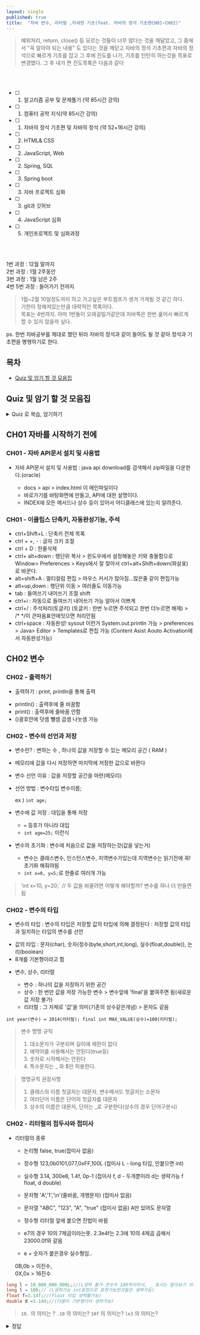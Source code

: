 ```yaml
---
layout: single
published: true
title:  "자바 변수, 리터럴 ,자세한 기초(feat. 자바의 정석 기초편CH01~CH02)"
---
```



> 예외처리, return, close() 등 모르는 것들이 너무 많다는 것을 깨달았고,
> 그 중에서 "꼭 알아야 되는 내용" 도 있다는 것을 깨닫고 자바의 정석 기초편과 자바의 정석으로 빠르게 기초를 잡고
> 그 후에 진도를 나가, 기초를 탄탄히 하는것을 목표로 변경했다.
> 그 후 내가 짠 진도목록은 다음과 같다

<br>

<br>

- [ ] 1. 알고리즘 공부 및 문제풀기 (약 85시간 강의)
- [ ] 1. 컴퓨터 공학 지식(약 85시간 강의)
- [ ] 1. 자바의 정석 기초편 및 자바의 정석 (약 52+16시간 강의)
- [ ] 2. HTML& CSS
- [ ] 2. JavaScript, Web
- [ ] 2. Spring, SQL
- [ ] 3. Spring boot
- [ ] 3. 자바 프로젝트 심화
- [ ] 3. git과 깃허브
- [ ] 4. JavaScript 심화
- [ ] 5. 개인프로젝트 및 심화과정

<br>

<br>

1번 과정 : 12월 말까지  
2번 과정 : 1월 2주동안  
3번 과정 : 1월 남은 2주  
4번 5번 과정 : 들어가기 전까지  

> 1월~2월 10일정도까지 하고 가고싶은 부트캠프가 생겨 가게될 것 같긴 하다.  
> 기한이 정해져있는만큼 대략적인 목록이다.  
> 목표는 4번까지. 아마 1번들이 오래걸릴거같은데 자바쪽은 한번 훑어서 빠르게 할 수 있지 않을까 싶다.

ps. 한번 자바공부를 제대로 했던 뒤라 자바의 정석과 같이 들어도 될 것 같아 정석과 기초편을 병행하기로 한다.


## 목차

- [Quiz 및 암기 할 것 모음집](#quiz-및-암기-할-것-모음집)

 
  

## Quiz 및 암기 할 것 모음집


<details>
  <summary>
    Quiz 로 복습, 암기하기
  </summary>
<div markdown="1">

  <br>

1. 정수 앞의 0b 의미는?
2. 정수 앞의 0x의 의미는?
3. `10.` 의 의미는 ?
4. `.10` 의 의미는?
5. `10f` 의 의미는?
6. `le3` 의 의미는?
7. 변수를 명명할때 쓸수있는 특수문자는?
8. 문자 '\n'의 의미는?

  <br>



<details>
  <summary>
    답안지
  </summary>

<div markdown="1">
  <br>

1. 이진수
2. 16진수
3. 10.0
4. 0.10
5. 10.0
6. 1000.0
7. _  $
8. 줄바꿈


</div>
</details>



</div>
</details>


## CH01 자바를 시작하기 전에


### CH01 - 자바 API문서 설치 및 사용법

* 자바 API문서 설치 및 사용법
  : java api download를 검색해서 zip파일을 다운한다.(oracle)

  - docs > api > index.html 이 메인파일이다
  - 바로가기를 바탕화면에 만들고, API에 대한 설명이다.
  - INDEX에 모든 메서드나 상수 등이 있어서 어디클래스에 있는지 알려준다.


### CH01 - 이클립스 단축키, 자동완성기능, 주석

 
  - ctrl+Shift+L : 단축키 전체 목록
  - ctrl  + +, - : 글자 크키 조절
  - ctrl + D : 한줄삭제
  - ctrl+ alt+down : 행단위 복사 > 윈도우에서 설정해놓은 키와 충돌함으로 Window> Preferences > Keys에서 잘 찾아서 ctrl+alt+Shift+down(화살표) 로 바꾼다.
  - alt+shift+A : 멀티컬럼 편집 > 마우스 커서가 많아짐...많은줄 같이 편집가능
  - alt+up,down : 행단위 이동 > 여러줄도 이동가능
  - tab : 들여쓰기 내어쓰기 조절 shift
  - ctrl+i : 자동으로 들여쓰기 내어쓰기 가능 알아서 이쁘게
  - ctrl+/ : 주석처리(토글키) (토글키 : 한번 누르면 주석되고 한번 더누르면 해제) > /*  */이 큰따옴표안에잇으면 처리안됨
  - ctrl+space : 자동완성! sysout 이런거 System.out.println 가능 > preferences > Java> Editor > Templates로 편집 가능 (Content Asist Aouto Activation에서 자동완성가능)



## CH02 변수

### CH02 - 출력하기

 * 출력하기
   : print, println을 통해 출력

  - println() : 출력후에 줄 바꿈함
  - print() : 출력후에 줄바꿈 안함
  - ()괄호안에 덧셈 뺄셈 곱셈 나눗셈 가능



### CH02 - 변수의 선언과 저장

 * 변수란?
   : 변하는 수 , 하나의 값을 저장할 수 있는 메모리 공간 ( RAM )

  - 메모리에 값을 다시 저장하면 마지막에 저장한 값으로 바뀐다
  - 변수 선언 이유 : 값을 저장할 공간을 마련(메모리)
  - 선언 방법 : 변수타입 변수이름;

    ex ) `int age;`

 * 변수에 값 저장
   : 대입을 통해 저장

   - ` = ` 등호가 아니라 대입
   - `int age=25;` 이런식

 * 변수의 초기화
   : 변수에 처음으로 값을 저장하는것(값을 넣는거)
  
   - 변수는 클래스변수, 인스턴스변수, 지역변수가있는데 지역변수는 읽기전에 꼭! 초기화 해줘야됨
   - `int x=0, y=5;`로 한줄로 여러개 가능

> 'int x=10, y=20;` // 두 값을 바꿀려면 어떻게 해야할까?
> 변수를 하나 더 만들면 됨


### CH02 - 변수의 타입

* 변수의 타입
  : 변수의 타입은 저장할 값의 타입에 의해 결정된다
  : 저장할 값의 타입과 일치하는 타입의 변수를 선언

- 값의 타입 : 문자(char), 숫자(정수(byte,short,int,long), 실수(float,double)), 논리(boolean)
- 8개를 기본형이라고 함

* 변수, 상수, 리터럴

  - 변수 : 하나의 값을 저장하기 위한 공간
  - 상수 : 한 번만 값을 저장 가능한 변수 > 변수앞에 'final'을 붙여주면 됨(새로운 값 저장 불가)
  - 리터럴 : 그 자체로 '값'을 의미(기존의 상수같은개념) > 문자도 같음

`int year(변수) = 2014(리터럴);
final int MAX_VALUE(상수)=100(리터럴);`


> 변수 명명 규칙  
> 1. 대소문자가 구분되며 길이에 제한이 없다  
> 2. 예약어를 사용해서는 안된다(true등)  
> 3. 숫자로 시작해서는 안된다  
> 4. 특수문자는 _ 와 $만 허용한다.  


> 명명규칙 권장사항  
> 1. 클래스의 이름 첫글자는 대문자, 변수메서드 첫글자는 소문자  
> 2. 여러단어 이름은 단어의 첫글자를 대문자  
> 3. 상수의 이름은 대문자, 단어는 _로 구분한다(상수의 경우 단어구분시)  


### CH02 - 리터럴의 접두사와 접미사

* 리터럴의 종류
  - 논리형 false, true(접미사  없음)
  - 정수형 123,0b0101,077,0xFF,100L  (접미사 L - long 타입, 안붙으면 int)
  - 실수형 3.14, 300e8, 1.4f, 0p-1 (접미사 f, d - 두개뿐이라 d는 생략가능 f float, d double)
  - 문자형 'A','1','\n'(줄바꿈, 개행문자) (접미사  없음)
  - 문자열 "ABC", "123", "A", "true" (접미사  없음) A만 있어도 문자열

  - 정수형 리터럴 앞에 붙으면 진법이 바뀜
  - e7의 경우 10의 7제곱이라는뜻. 2.3e4f는 2.3에 10의 4제곱 곱해서 23000.0f와 같음
  - e + 숫자가 붙은경우 실수형임..
 


  0B,0b > 이진수,   
  0X,0x > 16진수  

```java
long l = 10_000_000_000L;//(L생략 불가-큰숫자 100억이라서, _ 표시는 알아보기 쉬우라고 넣음)
long l = 100;// (L생략가능 int표현으로 표현가능한것들은 생략가능)
float f=3.14f;//(float 타입 생략불가능)
double d =3.14d;//(더블이 기본형이라 생략가능)
```

> `10.` 의 의미는 ?
> `.10` 의 의미는?
> `10f` 의 의미는?
> `le3` 의 의미는?

<details>
  <summary>
    정답
  </summary>

<div markdown="1">
  <br>

10.0
0.10
10.0
e : 10의  n제곱 이므로 1000.0

</div>
</details>














